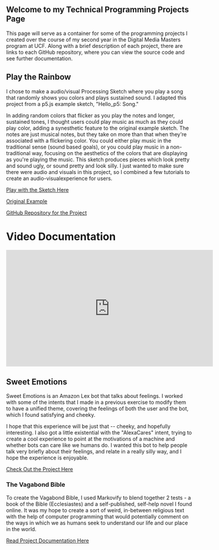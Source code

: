 ## Welcome to my Technical Programming Projects Page

This page will serve as a container for some of the programming projects I created over the course
of my second year in the Digital Media Masters program at UCF. Along with a brief description of
each project, there are links to each GitHub repository, where you can view the source code and see
further documentation. 

## Play the Rainbow
I chose to make a audio/visual Processing Sketch where you play a song that randomly shows you colors 
and plays sustained sound. I adapted this project from a p5.js example sketch, "Hello_p5: Song." 

In adding random colors that flicker as you play the notes and longer, sustained tones, I thought users
could play music as much as they could play color, adding a synesthetic feature to the original example
sketch. The notes are just musical notes, but they take on more than that when they're associated with 
a flickering color. You could either play music in the traditional sense (sound based goals), or you 
could play music in a non-traditional way, focusing on the aesthetics of the colors that are displaying 
as you're playing the music. This sketch produces pieces which look pretty and sound ugly, or sound 
pretty and look silly. I just wanted to make sure there were audio and visuals in this project, so I 
combined a few tutorials to create an audio-visualexperience for users. 

[Play with the Sketch Here](https://editor.p5js.org/danielleaneal/sketches/A9f202O2w)

[Original Example](https://editor.p5js.org/p5/sketches/Hello_P5:_song)

[GitHub Repository for the Project](https://github.com/danielleaneal/Play-the-Rainbow) 

# Video Documentation
<iframe width="560" height="315" src="https://www.youtube.com/embed/SQa7GVZj0Bg" title="YouTube video player" frameborder="0" allow="accelerometer; autoplay; clipboard-write; encrypted-media; gyroscope; picture-in-picture" allowfullscreen></iframe>

## Sweet Emotions

Sweet Emotions is an Amazon Lex bot that talks about feelings. I worked with
some of the intents that I made in a previous exercise to modify them to have a unified theme,
covering the feelings of both the user and the bot, which I found satisfying and cheeky. 


I hope that this experience will be just that -- cheeky, and hopefully interesting. I also
got a little existential with the "AlexaCares" intent, trying to create a cool experience
to point at the motivations of a machine and whether bots can care like we humans do. I wanted 
this bot to help people talk very briefly about their feelings, and relate in a really silly way, 
and I hope the experience is enjoyable.

[Check Out the Project Here](https://github.com/danielleaneal/Comp-Media/tree/main/Creative-Proj-2)


### The Vagabond Bible

To create the Vagabond Bible, I used Markovify to blend together 2 tests - a book of the Bible (Ecclesiastes)
and a self-published, self-help novel I found online. It was my hope to create a sort of weird, in-between
religious text with the help of computer programming that would potentially comment on the ways in which 
we as humans seek to understand our life and our place in the world. 

[Read Project Documentation Here](https://github.com/ucf-student/Danielle-Neal-Creative-Proj-1)


